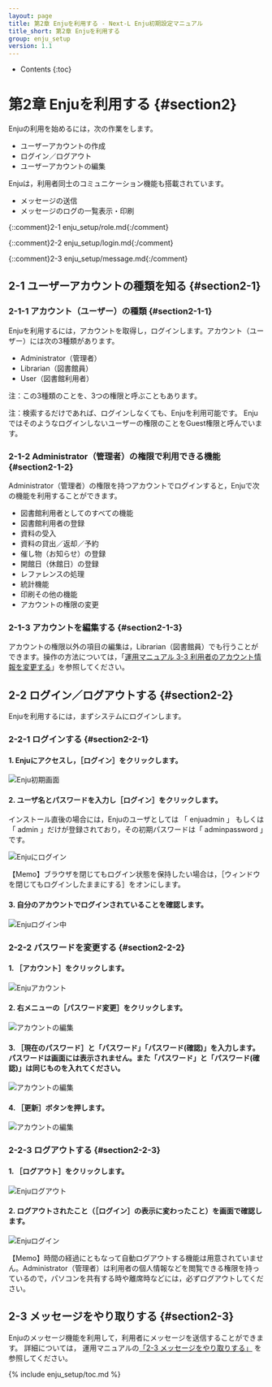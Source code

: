 ```yaml
---
layout: page
title: 第2章 Enjuを利用する - Next-L Enju初期設定マニュアル
title_short: 第2章 Enjuを利用する
group: enju_setup
version: 1.1
---
```


* Contents
{:toc}

第2章 Enjuを利用する {#section2}
================================

Enjuの利用を始めるには，次の作業をします。

* ユーザーアカウントの作成
* ログイン／ログアウト
* ユーザーアカウントの編集

Enjuは，利用者同士のコミュニケーション機能も搭載されています。

* メッセージの送信
* メッセージのログの一覧表示・印刷

{::comment}2-1 enju_setup/role.md{:/comment}

{::comment}2-2 enju_setup/login.md{:/comment}
 
{::comment}2-3 enju_setup/message.md{:/comment}

2-1 ユーザーアカウントの種類を知る {#section2-1}
------------------------------------------------

### 2-1-1 アカウント（ユーザー）の種類 {#section2-1-1}

Enjuを利用するには，アカウントを取得し，ログインします。アカウント（ユーザー）には次の3種類があります。

* Administrator（管理者）
* Librarian（図書館員）
* User（図書館利用者）

注：この3種類のことを、3つの権限と呼ぶこともあります。

注：検索するだけであれば、ログインしなくても、Enjuを利用可能です。
Enju ではそのようなログインしないユーザーの権限のことをGuest権限と呼んでいます。


### 2-1-2 Administrator（管理者）の権限で利用できる機能 {#section2-1-2}

Administrator（管理者）の権限を持つアカウントでログインすると，Enjuで次の機能を利用することができます。

* 図書館利用者としてのすべての機能
* 図書館利用者の登録
* 資料の受入
* 資料の貸出／返却／予約
* 催し物（お知らせ）の登録
* 開館日（休館日）の登録
* レファレンスの処理
* 統計機能
* 印刷その他の機能
* アカウントの権限の変更

### 2-1-3 アカウントを編集する {#section2-1-3}

アカウントの権限以外の項目の編集は，Librarian（図書館員）でも行うことができます。操作の方法については，「[運用マニュアル 3-3 利用者のアカウント情報を変更する](enju_operation_3.html#section3-3)」を参照してください。

2-2 ログイン／ログアウトする {#section2-2}
------------------------------------------

Enjuを利用するには，まずシステムにログインします。

### 2-2-1 ログインする {#section2-2-1}

#### 1. Enjuにアクセスし，［ログイン］をクリックします。  

![Enju初期画面](../assets/images/1.1/image_initial_001.png)

#### 2. ユーザ名とパスワードを入力し［ログイン］をクリックします。  

インストール直後の場合には，Enjuのユーザとしては 「 enjuadmin 」 もしくは 「 admin 」だけが登録されており，その初期パスワードは「 adminpassword 」です。

![Enjuにログイン](../assets/images/1.1/image_initial_002.png)

<div class="alert alert-info memo">
【Memo】ブラウザを閉じてもログイン状態を保持したい場合は，［ウィンドウを閉じてもログインしたままにする］をオンにします。
</div>

#### 3. 自分のアカウントでログインされていることを確認します。  

![Enjuログイン中](../assets/images/1.1/image_initial_003.png)

### 2-2-2 パスワードを変更する {#section2-2-2}

#### 1. ［アカウント］をクリックします。  

![Enjuアカウント](../assets/images/1.1/image_initial_070.png)

#### 2. 右メニューの［パスワード変更］をクリックします。  

![アカウントの編集](../assets/images/1.1/image_initial_072.png)

#### 3. ［現在のパスワード］と「パスワード」「パスワード(確認)」を入力します。パスワードは画面には表示されません。また「パスワード」と「パスワード(確認)」は同じものを入れてください。  

![アカウントの編集](../assets/images/1.1/image_initial_073.png)

#### 4. ［更新］ボタンを押します。  

![アカウントの編集](../assets/images/1.1/image_initial_073_2.png)

### 2-2-3 ログアウトする {#section2-2-3}

#### 1. ［ログアウト］をクリックします。

![Enjuログアウト](../assets/images/1.1/image_initial_003_2.png)

#### 2. ログアウトされたこと（［ログイン］の表示に変わったこと）を画面で確認します。

![Enjuログイン](../assets/images/1.1/image_initial_001.png)

<div class="alert alert-warning memo">
【Memo】時間の経過にともなって自動ログアウトする機能は用意されていません。Administrator（管理者）は利用者の個人情報などを閲覧できる権限を持っているので，パソコンを共有する時や離席時などには，必ずログアウトしてください。
</div>

2-3 メッセージをやり取りする {#section2-3}
------------------------------------------

Enjuのメッセージ機能を利用して，利用者にメッセージを送信することができます。
詳細については，
運用マニュアルの[「2-3 メッセージをやり取りする」](enju_operation_2.html#section2-3)
を参照してください。

{% include enju_setup/toc.md %}
